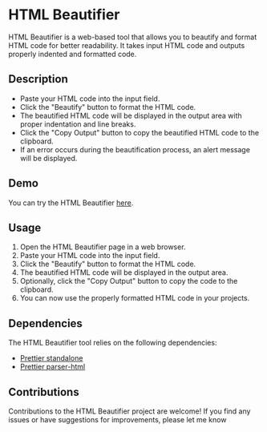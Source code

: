 # HTML Beautifier

HTML Beautifier is a web-based tool that allows you to beautify and format HTML code for better readability. It takes input HTML code and outputs properly indented and formatted code.

## Description

- Paste your HTML code into the input field.
- Click the "Beautify" button to format the HTML code.
- The beautified HTML code will be displayed in the output area with proper indentation and line breaks.
- Click the "Copy Output" button to copy the beautified HTML code to the clipboard.
- If an error occurs during the beautification process, an alert message will be displayed.

## Demo
You can try the HTML Beautifier [here](https://www.sololearn.com/compiler-playground/W12F5qkHOt0J).

## Usage

1. Open the HTML Beautifier page in a web browser.
2. Paste your HTML code into the input field.
3. Click the "Beautify" button to format the HTML code.
4. The beautified HTML code will be displayed in the output area.
5. Optionally, click the "Copy Output" button to copy the code to the clipboard.
6. You can now use the properly formatted HTML code in your projects.

## Dependencies

The HTML Beautifier tool relies on the following dependencies:

- [Prettier standalone](https://cdn.jsdelivr.net/npm/prettier@2.4.1/standalone.js)
- [Prettier parser-html](https://cdn.jsdelivr.net/npm/prettier@2.4.1/parser-html.js)


## Contributions

Contributions to the HTML Beautifier project are welcome! If you find any issues or have suggestions for improvements, please let me know
